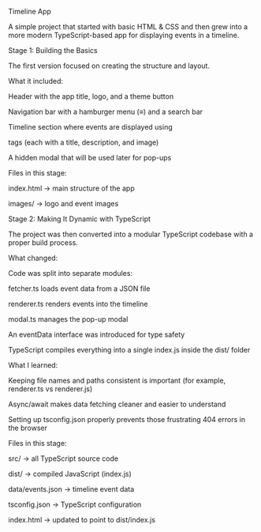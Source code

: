 Timeline App

A simple project that started with basic HTML & CSS and then grew into a more modern TypeScript-based app for displaying events in a timeline.

Stage 1: Building the Basics

The first version focused on creating the structure and layout.

What it included:

Header with the app title, logo, and a theme button

Navigation bar with a hamburger menu (≡) and a search bar

Timeline section where events are displayed using <article> tags (each with a title, description, and image)

A hidden modal that will be used later for pop-ups

Files in this stage:

index.html → main structure of the app

images/ → logo and event images

Stage 2: Making It Dynamic with TypeScript

The project was then converted into a modular TypeScript codebase with a proper build process.

What changed:

Code was split into separate modules:

fetcher.ts loads event data from a JSON file

renderer.ts renders events into the timeline

modal.ts manages the pop-up modal

An eventData interface was introduced for type safety

TypeScript compiles everything into a single index.js inside the dist/ folder

What I learned:

Keeping file names and paths consistent is important (for example, renderer.ts vs renderer.js)

Async/await makes data fetching cleaner and easier to understand

Setting up tsconfig.json properly prevents those frustrating 404 errors in the browser

Files in this stage:

src/ → all TypeScript source code

dist/ → compiled JavaScript (index.js)

data/events.json → timeline event data

tsconfig.json → TypeScript configuration

index.html → updated to point to dist/index.js